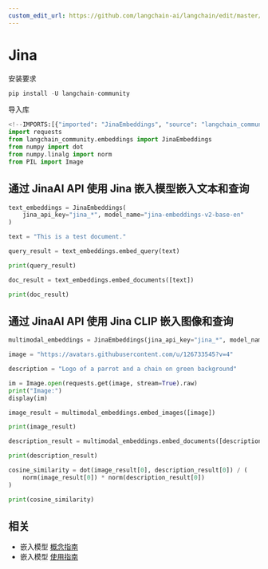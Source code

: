 ```yaml
---
custom_edit_url: https://github.com/langchain-ai/langchain/edit/master/docs/docs/integrations/text_embedding/jina.ipynb
---
```

# Jina

安装要求


```python
pip install -U langchain-community
```

导入库


```python
<!--IMPORTS:[{"imported": "JinaEmbeddings", "source": "langchain_community.embeddings", "docs": "https://python.langchain.com/api_reference/community/embeddings/langchain_community.embeddings.jina.JinaEmbeddings.html", "title": "Jina"}]-->
import requests
from langchain_community.embeddings import JinaEmbeddings
from numpy import dot
from numpy.linalg import norm
from PIL import Image
```

## 通过 JinaAI API 使用 Jina 嵌入模型嵌入文本和查询


```python
text_embeddings = JinaEmbeddings(
    jina_api_key="jina_*", model_name="jina-embeddings-v2-base-en"
)
```


```python
text = "This is a test document."
```


```python
query_result = text_embeddings.embed_query(text)
```


```python
print(query_result)
```


```python
doc_result = text_embeddings.embed_documents([text])
```


```python
print(doc_result)
```

## 通过 JinaAI API 使用 Jina CLIP 嵌入图像和查询


```python
multimodal_embeddings = JinaEmbeddings(jina_api_key="jina_*", model_name="jina-clip-v1")
```


```python
image = "https://avatars.githubusercontent.com/u/126733545?v=4"

description = "Logo of a parrot and a chain on green background"

im = Image.open(requests.get(image, stream=True).raw)
print("Image:")
display(im)
```


```python
image_result = multimodal_embeddings.embed_images([image])
```


```python
print(image_result)
```


```python
description_result = multimodal_embeddings.embed_documents([description])
```


```python
print(description_result)
```


```python
cosine_similarity = dot(image_result[0], description_result[0]) / (
    norm(image_result[0]) * norm(description_result[0])
)
```


```python
print(cosine_similarity)
```


## 相关

- 嵌入模型 [概念指南](/docs/concepts/#embedding-models)
- 嵌入模型 [使用指南](/docs/how_to/#embedding-models)
